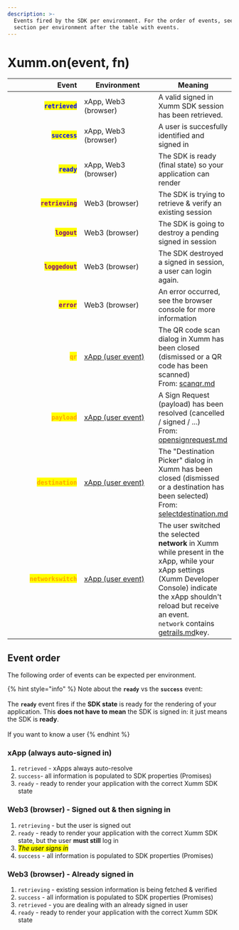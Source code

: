 ```yaml
---
description: >-
  Events fired by the SDK per environment. For the order of events, see the
  section per environment after the table with events.
---
```


# Xumm.on(event, fn)

<table><thead><tr><th width="202" align="right">Event</th><th width="217.267060720043">Environment</th><th>Meaning</th></tr></thead><tbody><tr><td align="right"><mark style="color:blue;"><strong><code>retrieved</code></strong></mark></td><td>xApp, Web3 (browser)</td><td>A valid signed in Xumm SDK session has been retrieved.</td></tr><tr><td align="right"><mark style="color:blue;"><strong><code>success</code></strong></mark></td><td>xApp, Web3 (browser)</td><td>A user is succesfully identified and signed in</td></tr><tr><td align="right"><mark style="color:blue;"><strong><code>ready</code></strong></mark></td><td>xApp, Web3 (browser)</td><td>The SDK is ready (final state) so your application can render</td></tr><tr><td align="right"><mark style="color:purple;"><strong><code>retrieving</code></strong></mark></td><td>Web3 (browser)</td><td>The SDK is trying to retrieve &#x26; verify an existing session</td></tr><tr><td align="right"><mark style="color:purple;"><strong><code>logout</code></strong></mark></td><td>Web3 (browser)</td><td>The SDK is going to destroy a pending signed in session</td></tr><tr><td align="right"><mark style="color:purple;"><strong><code>loggedout</code></strong></mark></td><td>Web3 (browser)</td><td>The SDK destroyed a signed in session, a user can login again.</td></tr><tr><td align="right"><mark style="color:purple;"><strong><code>error</code></strong></mark></td><td>Web3 (browser)</td><td>An error occurred, see the browser console for more information</td></tr><tr><td align="right"><mark style="color:orange;"><strong><code>qr</code></strong></mark></td><td><a href="xumm.xapp/on-event-fn.md">xApp (user event)</a></td><td>The QR code scan dialog in Xumm has been closed (dismissed or a QR code has been scanned)<br>From: <a data-mention href="xumm.xapp/scanqr.md">scanqr.md</a></td></tr><tr><td align="right"><mark style="color:orange;"><strong><code>payload</code></strong></mark></td><td><a href="xumm.xapp/on-event-fn.md">xApp (user event)</a></td><td>A Sign Request (payload) has been resolved (cancelled / signed / ...)<br>From: <a data-mention href="xumm.xapp/opensignrequest.md">opensignrequest.md</a></td></tr><tr><td align="right"><mark style="color:orange;"><strong><code>destination</code></strong></mark></td><td><a href="xumm.xapp/on-event-fn.md">xApp (user event)</a></td><td>The "Destination Picker" dialog in Xumm has been closed (dismissed or a destination has been selected)<br>From: <a data-mention href="xumm.xapp/selectdestination.md">selectdestination.md</a></td></tr><tr><td align="right"><mark style="color:orange;"><strong><code>networkswitch</code></strong></mark></td><td><a href="xumm.xapp/on-event-fn.md">xApp (user event)</a></td><td>The user switched the selected <strong>network</strong> in Xumm while present in the xApp, while your xApp settings (Xumm Developer Console) indicate the xApp shouldn't reload but receive an event.<br><code>network</code> contains <a data-mention href="xumm.helpers/getrails.md">getrails.md</a>key.</td></tr></tbody></table>

## Event order

The following order of events can be expected per environment.

{% hint style="info" %}
Note about the **`ready`** vs the **`success`** event:\
\
The **`ready`** event fires if the **SDK state** is ready for the rendering of your application. This **does not have to mean** the SDK is signed in: it just means the SDK is **ready**.\
\
If you want to know a user
{% endhint %}

### xApp (always auto-signed in)

1. `retrieved` - xApps always auto-resolve
2. `success`- all information is populated to SDK properties (Promises)
3. `ready` - ready to render your application with the correct Xumm SDK state

### Web3 (browser) - Signed out & then signing in

1. `retrieving` - but the user is signed out
2. `ready` - ready to render your application with the correct Xumm SDK state, but the user **must still** log in
3. _<mark style="background-color:yellow;">The user signs in</mark>_
4. `success` - all information is populated to SDK properties (Promises)

### Web3 (browser) - Already signed in

1. `retrieving` - existing session information is being fetched & verified
2. `success` - all information is populated to SDK properties (Promises)
3. `retrieved` - you are dealing with an already signed in user
4. `ready` - ready to render your application with the correct Xumm SDK state

